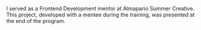 I served as a Frontend Development mentor at Almapario Summer Creative. This project, developed with a mentee during the training, was presented at the end of the program.
